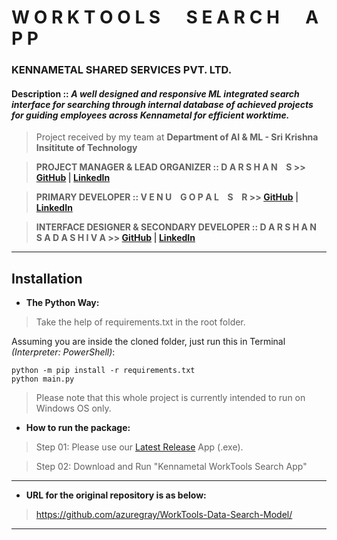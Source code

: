 # **W O R K T O O L S &emsp; S E A R C H &emsp; A P P**

### KENNAMETAL SHARED SERVICES PVT. LTD.

#### Description :: *A well designed and responsive ML integrated search interface for searching through internal database of achieved projects for guiding employees across Kennametal for efficient worktime.*

> Project received by my team at **Department of AI & ML - Sri Krishna Insititute of Technology**

>  **PROJECT MANAGER & LEAD ORGANIZER :: D A R S H A N &ensp; S >> [GitHub](https://github.com/azuregray/) | [LinkedIn](https://linkedin.com/in/arcticblue)**

> **PRIMARY DEVELOPER :: V E N U &ensp; G O P A L &ensp; S &ensp; R >> [GitHub](https://github.com/srvenu) | [LinkedIn](https://www.linkedin.com/in/venu-s-raj)**

> **INTERFACE DESIGNER & SECONDARY DEVELOPER :: D A R S H A N &ensp; S A D A S H I V A >> [GitHub](https://github.com/darshansadashiva) | [LinkedIn](http://linkedin.com/in/darshansadashiva)**

---
## Installation

- **The Python Way:**

> Take the help of requirements.txt in the root folder.

Assuming you are inside the cloned folder, just run this in Terminal *(Interpreter: PowerShell)*:
```
python -m pip install -r requirements.txt
python main.py
```

> Please note that this whole project is currently intended to run on Windows OS only.

- **How to run the package:**
> Step 01: Please use our [Latest Release](https://github.com/azuregray/KMTL-WorkToolsSearch/releases/latest) App (.exe).

> Step 02: Download and Run "Kennametal WorkTools Search App"
---
- **URL for the original repository is as below:**

> https://github.com/azuregray/WorkTools-Data-Search-Model/

---
